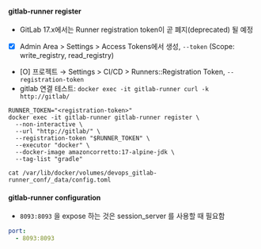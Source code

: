 #### gitlab-runner register

- GitLab 17.x에서는 Runner registration token이 곧 폐지(deprecated) 될 예정
- [X] Admin Area > Settings > Access Tokens에서 생성, `--token` (Scope: write_registry, read_registry)
- [O] 프로젝트 → Settings > CI/CD > Runners::Registration Token, `--registration-token`
- gitlab 연결 테스트: `docker exec -it gitlab-runner curl -k http://gitlab/` 

```shell
RUNNER_TOKEN="<registration-token>"
docker exec -it gitlab-runner gitlab-runner register \
  --non-interactive \
  --url "http://gitlab/" \
  --registration-token "$RUNNER_TOKEN" \
  --executor "docker" \
  --docker-image amazoncorretto:17-alpine-jdk \
  --tag-list "gradle"

cat /var/lib/docker/volumes/devops_gitlab-runner_conf/_data/config.toml
```


#### gitlab-runner configuration

- `8093:8093` 을 expose 하는 것은 session_server 를 사용할 때 필요함

```yml
port:
  - 8093:8093
```
